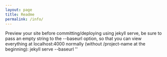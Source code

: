 ```yaml
---
layout: page
title: Readme
permalink: /info/
---
```


Preview your site before committing/deploying using jekyll serve, be sure to pass an empty string to the --baseurl option, so that you can view everything at localhost:4000 normally (without /project-name at the beginning): jekyll serve --baseurl ''